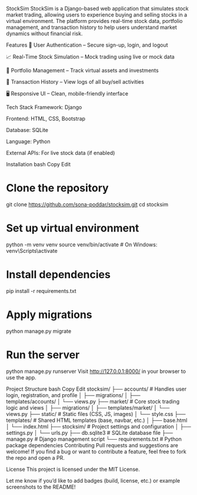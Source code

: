 StockSim
StockSim is a Django-based web application that simulates stock market trading, allowing users to experience buying and selling stocks in a virtual environment. The platform provides real-time stock data, portfolio management, and transaction history to help users understand market dynamics without financial risk.

Features
🔐 User Authentication – Secure sign-up, login, and logout

📈 Real-Time Stock Simulation – Mock trading using live or mock data

💼 Portfolio Management – Track virtual assets and investments

🧾 Transaction History – View logs of all buy/sell activities

🖥️ Responsive UI – Clean, mobile-friendly interface

Tech Stack
Framework: Django

Frontend: HTML, CSS, Bootstrap

Database: SQLite

Language: Python

External APIs: For live stock data (if enabled)

Installation
bash
Copy
Edit
# Clone the repository
git clone https://github.com/sona-poddar/stocksim.git
cd stocksim

# Set up virtual environment
python -m venv venv
source venv/bin/activate  # On Windows: venv\Scripts\activate

# Install dependencies
pip install -r requirements.txt

# Apply migrations
python manage.py migrate

# Run the server
python manage.py runserver
Visit http://127.0.0.1:8000/ in your browser to use the app.

Project Structure
bash
Copy
Edit
stocksim/
├── accounts/               # Handles user login, registration, and profile
│   ├── migrations/
│   ├── templates/accounts/
│   └── views.py
├── market/                 # Core stock trading logic and views
│   ├── migrations/
│   ├── templates/market/
│   └── views.py
├── static/                 # Static files (CSS, JS, images)
│   └── style.css
├── templates/              # Shared HTML templates (base, navbar, etc.)
│   ├── base.html
│   └── index.html
├── stocksim/               # Project settings and configuration
│   ├── settings.py
│   └── urls.py
├── db.sqlite3              # SQLite database file
├── manage.py               # Django management script
└── requirements.txt        # Python package dependencies
Contributing
Pull requests and suggestions are welcome! If you find a bug or want to contribute a feature, feel free to fork the repo and open a PR.

License
This project is licensed under the MIT License.

Let me know if you’d like to add badges (build, license, etc.) or example screenshots to the README!
